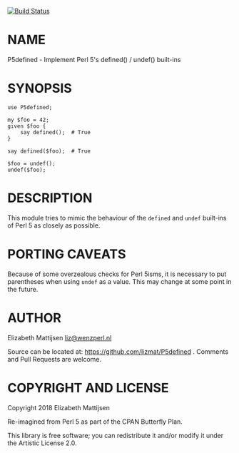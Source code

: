[![Build Status](https://travis-ci.org/lizmat/P5defined.svg?branch=master)](https://travis-ci.org/lizmat/P5defined)

NAME
====

P5defined - Implement Perl 5's defined() / undef() built-ins

SYNOPSIS
========

    use P5defined;

    my $foo = 42;
    given $foo {
        say defined();  # True
    }

    say defined($foo);  # True

    $foo = undef();
    undef($foo);

DESCRIPTION
===========

This module tries to mimic the behaviour of the `defined` and `undef` built-ins of Perl 5 as closely as possible.

PORTING CAVEATS
===============

Because of some overzealous checks for Perl 5isms, it is necessary to put parentheses when using `undef` as a value. This may change at some point in the future.

AUTHOR
======

Elizabeth Mattijsen <liz@wenzperl.nl>

Source can be located at: https://github.com/lizmat/P5defined . Comments and Pull Requests are welcome.

COPYRIGHT AND LICENSE
=====================

Copyright 2018 Elizabeth Mattijsen

Re-imagined from Perl 5 as part of the CPAN Butterfly Plan.

This library is free software; you can redistribute it and/or modify it under the Artistic License 2.0.

